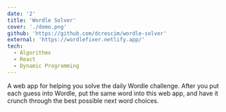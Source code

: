 ```yaml
---
date: '2'
title: 'Wordle Solver'
cover: './demo.png'
github: 'https://github.com/dcrescim/wordle-solver'
external: 'https://wordlefixer.netlify.app/'
tech:
  - Algorithms
  - React
  - Dynamic Programming
---
```


A web app for helping you solve the daily Wordle challenge. After you put each guess into Wordle, put the same word into this web app, and have it crunch through the best possible next word choices.
